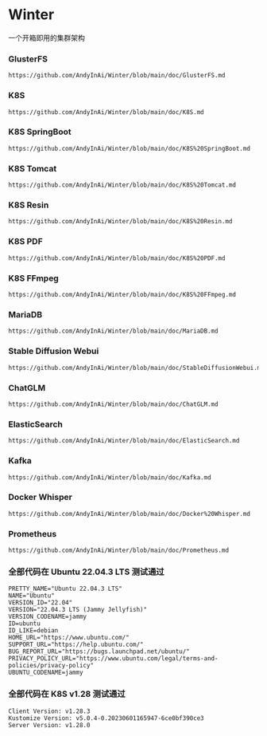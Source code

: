 
# Winter
一个开箱即用的集群架构




### GlusterFS 
	https://github.com/AndyInAi/Winter/blob/main/doc/GlusterFS.md


### K8S 
	https://github.com/AndyInAi/Winter/blob/main/doc/K8S.md


### K8S SpringBoot 
	https://github.com/AndyInAi/Winter/blob/main/doc/K8S%20SpringBoot.md


### K8S Tomcat 
	https://github.com/AndyInAi/Winter/blob/main/doc/K8S%20Tomcat.md


### K8S Resin 
	https://github.com/AndyInAi/Winter/blob/main/doc/K8S%20Resin.md


### K8S PDF
	https://github.com/AndyInAi/Winter/blob/main/doc/K8S%20PDF.md


### K8S FFmpeg
	https://github.com/AndyInAi/Winter/blob/main/doc/K8S%20FFmpeg.md


### MariaDB 
	https://github.com/AndyInAi/Winter/blob/main/doc/MariaDB.md


### Stable Diffusion Webui
	https://github.com/AndyInAi/Winter/blob/main/doc/StableDiffusionWebui.md


### ChatGLM
	https://github.com/AndyInAi/Winter/blob/main/doc/ChatGLM.md


### ElasticSearch 
	https://github.com/AndyInAi/Winter/blob/main/doc/ElasticSearch.md


### Kafka 
	https://github.com/AndyInAi/Winter/blob/main/doc/Kafka.md


### Docker Whisper
	https://github.com/AndyInAi/Winter/blob/main/doc/Docker%20Whisper.md


### Prometheus 
	https://github.com/AndyInAi/Winter/blob/main/doc/Prometheus.md




### 全部代码在 Ubuntu 22.04.3 LTS 测试通过

	PRETTY_NAME="Ubuntu 22.04.3 LTS"
	NAME="Ubuntu"
	VERSION_ID="22.04"
	VERSION="22.04.3 LTS (Jammy Jellyfish)"
	VERSION_CODENAME=jammy
	ID=ubuntu
	ID_LIKE=debian
	HOME_URL="https://www.ubuntu.com/"
	SUPPORT_URL="https://help.ubuntu.com/"
	BUG_REPORT_URL="https://bugs.launchpad.net/ubuntu/"
	PRIVACY_POLICY_URL="https://www.ubuntu.com/legal/terms-and-policies/privacy-policy"
	UBUNTU_CODENAME=jammy


### 全部代码在 K8S v1.28 测试通过

	Client Version: v1.28.3
	Kustomize Version: v5.0.4-0.20230601165947-6ce0bf390ce3
	Server Version: v1.28.0


